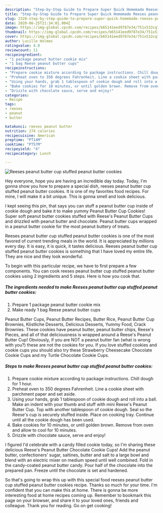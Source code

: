 ```yaml
---
description: "Step-by-Step Guide to Prepare Super Quick Homemade Reeses peanut butter cup stuffed peanut butter cookies"
title: "Step-by-Step Guide to Prepare Super Quick Homemade Reeses peanut butter cup stuffed peanut butter cookies"
slug: 2328-step-by-step-guide-to-prepare-super-quick-homemade-reeses-peanut-butter-cup-stuffed-peanut-butter-cookies
date: 2020-06-25T21:34:01.004Z
image: https://img-global.cpcdn.com/recipes/b65141eed9787e34/751x532cq70/reeses-peanut-butter-cup-stuffed-peanut-butter-cookies-recipe-main-photo.jpg
thumbnail: https://img-global.cpcdn.com/recipes/b65141eed9787e34/751x532cq70/reeses-peanut-butter-cup-stuffed-peanut-butter-cookies-recipe-main-photo.jpg
cover: https://img-global.cpcdn.com/recipes/b65141eed9787e34/751x532cq70/reeses-peanut-butter-cup-stuffed-peanut-butter-cookies-recipe-main-photo.jpg
author: Lucille Holmes
ratingvalue: 4.8
reviewcount: 11
recipeingredient:
- "1 package peanut butter cookie mix"
- "1 bag Reese peanut butter cups"
recipeinstructions:
- "Prepare cookie mixture according to package instructions. Chill dough for 1 hour."
- "Preheat oven to 350 degrees Fahrenheit. Line a cookie sheet with parchment paper and set aside."
- "Using your hands, grab 1 tablespoon of cookie dough and roll into a ball. Make an indent with your thumb and stuff with mini Reese&#39;s Peanut Butter Cup. Top with another tablespoon of cookie dough. Seal so the Reese&#39;s cup is securely stuffed inside. Place on cooking tray. Continue until all the cookie dough has been used."
- "Bake cookies for 10 minutes, or until golden brown. Remove from oven and allow to cool for 10 minutes."
- "Drizzle with chocolate sauce, serve and enjoy!"
categories:
- Recipe
tags:
- reeses
- peanut
- butter

katakunci: reeses peanut butter 
nutrition: 274 calories
recipecuisine: American
preptime: "PT14M"
cooktime: "PT57M"
recipeyield: "4"
recipecategory: Lunch

---
```



![Reeses peanut butter cup stuffed peanut butter cookies](https://img-global.cpcdn.com/recipes/b65141eed9787e34/751x532cq70/reeses-peanut-butter-cup-stuffed-peanut-butter-cookies-recipe-main-photo.jpg)

Hey everyone, hope you are having an incredible day today. Today, I'm gonna show you how to prepare a special dish, reeses peanut butter cup stuffed peanut butter cookies. It is one of my favorites food recipes. For mine, I will make it a bit unique. This is gonna smell and look delicious.

I kept seeing this pin, that says you can stuff a peanut butter cup inside of cookie dough and bake it to make yummy Peanut Butter Cup Cookies! Super soft peanut butter cookies stuffed with Reese&#39;s Peanut Butter Cups and drizzled with peanut butter and chocolate. Peanut butter cups wrapped in a peanut butter cookie for the most peanut buttery of treats.

Reeses peanut butter cup stuffed peanut butter cookies is one of the most favored of current trending meals in the world. It is appreciated by millions every day. It is easy, it is quick, it tastes delicious. Reeses peanut butter cup stuffed peanut butter cookies is something that I have loved my entire life. They are nice and they look wonderful.


To begin with this particular recipe, we have to first prepare a few components. You can cook reeses peanut butter cup stuffed peanut butter cookies using 2 ingredients and 5 steps. Here is how you cook that.

<!--inarticleads1-->

##### The ingredients needed to make Reeses peanut butter cup stuffed peanut butter cookies:

1. Prepare 1 package peanut butter cookie mix
1. Make ready 1 bag Reese peanut butter cups


Peanut Butter Cups, Peanut Butter Recipes, Butter Rice, Peanut Butter Cup Brownies, Köstliche Desserts, Delicious Desserts, Yummy Food, Crack Brownies. These cookies have peanut butter, peanut butter chips, Reese&#39;s Pieces, and all of that deliciousness is wrapped around a Reese&#39;s Peanut Butter Cup! Obviously, if you are NOT a peanut butter fan (what is wrong with you?) these are not the cookies for you. If you love stuffed cookies and cookie cups you should also try these Strawberry Cheesecake Chocolate Cookie Cups and my Turtle Chocolate Cookie Cups. 

<!--inarticleads2-->

##### Steps to make Reeses peanut butter cup stuffed peanut butter cookies:

1. Prepare cookie mixture according to package instructions. Chill dough for 1 hour.
1. Preheat oven to 350 degrees Fahrenheit. Line a cookie sheet with parchment paper and set aside.
1. Using your hands, grab 1 tablespoon of cookie dough and roll into a ball. Make an indent with your thumb and stuff with mini Reese&#39;s Peanut Butter Cup. Top with another tablespoon of cookie dough. Seal so the Reese&#39;s cup is securely stuffed inside. Place on cooking tray. Continue until all the cookie dough has been used.
1. Bake cookies for 10 minutes, or until golden brown. Remove from oven and allow to cool for 10 minutes.
1. Drizzle with chocolate sauce, serve and enjoy!


I figured I&#39;d celebrate with a candy filled cookie today, so I&#39;m sharing these delicious Reese&#39;s Peanut Butter Chocolate Cookie Cups! Add the peanut butter, confectioners&#39; sugar, saltines, butter and salt to a large bowl and blend with an electric mixer on medium speed until well combined. Fold in the candy-coated peanut butter candy. Pour half of the chocolate into the prepared pan. Freeze until the chocolate is set and hardened. 

So that's going to wrap this up with this special food reeses peanut butter cup stuffed peanut butter cookies recipe. Thanks so much for your time. I'm confident that you can make this at home. There is gonna be more interesting food at home recipes coming up. Remember to bookmark this page on your browser, and share it to your loved ones, friends and colleague. Thank you for reading. Go on get cooking!
